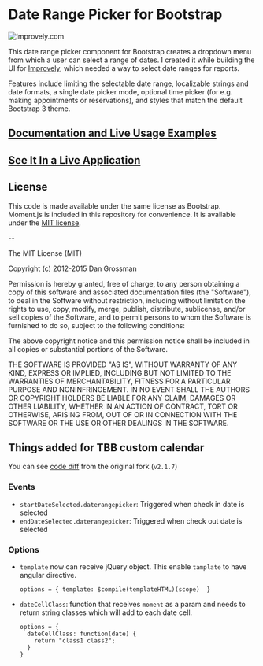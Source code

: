 # Date Range Picker for Bootstrap

![Improvely.com](http://i.imgur.com/LbAMf3D.png)

This date range picker component for Bootstrap creates a dropdown menu from which a user can
select a range of dates. I created it while building the UI for [Improvely](http://www.improvely.com), 
which needed a way to select date ranges for reports.

Features include limiting the selectable date range, localizable strings and date formats,
a single date picker mode, optional time picker (for e.g. making appointments or reservations),
and styles that match the default Bootstrap 3 theme.

## [Documentation and Live Usage Examples](http://www.daterangepicker.com)

## [See It In a Live Application](https://awio.iljmp.com/5/drpdemogh)

## License

This code is made available under the same license as Bootstrap. Moment.js is included in this repository
for convenience. It is available under the [MIT license](http://www.opensource.org/licenses/mit-license.php).

--

The MIT License (MIT)

Copyright (c) 2012-2015 Dan Grossman

Permission is hereby granted, free of charge, to any person obtaining a copy
of this software and associated documentation files (the "Software"), to deal
in the Software without restriction, including without limitation the rights
to use, copy, modify, merge, publish, distribute, sublicense, and/or sell
copies of the Software, and to permit persons to whom the Software is
furnished to do so, subject to the following conditions:

The above copyright notice and this permission notice shall be included in
all copies or substantial portions of the Software.

THE SOFTWARE IS PROVIDED "AS IS", WITHOUT WARRANTY OF ANY KIND, EXPRESS OR
IMPLIED, INCLUDING BUT NOT LIMITED TO THE WARRANTIES OF MERCHANTABILITY,
FITNESS FOR A PARTICULAR PURPOSE AND NONINFRINGEMENT. IN NO EVENT SHALL THE
AUTHORS OR COPYRIGHT HOLDERS BE LIABLE FOR ANY CLAIM, DAMAGES OR OTHER
LIABILITY, WHETHER IN AN ACTION OF CONTRACT, TORT OR OTHERWISE, ARISING FROM,
OUT OF OR IN CONNECTION WITH THE SOFTWARE OR THE USE OR OTHER DEALINGS IN
THE SOFTWARE.

## Things added for TBB custom calendar

You can see [code diff](https://github.com/siteminder-au/bootstrap-daterangepicker/compare/v2.1.17...siteminder-au:master) from the original fork (`v2.1.7`)

### Events
- `startDateSelected.daterangepicker`: Triggered when check in date is
  selected
- `endDateSelected.daterangepicker`: Triggered when check out date is
  selected

### Options
- `template` now can receive jQuery object. This enable `tamplate` to have
  angular directive.

  ```
  options = { template: $compile(templateHTML)(scope)  }
  ```
- `dateCellClass`: function that receives `moment` as a param and needs
  to return string classes which will add to each date cell.

  ```
  options = {
    dateCellClass: function(date) {
      return "class1 class2";
    }
  }
  ```
